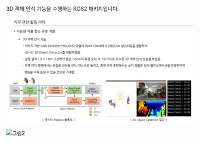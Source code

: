 3D 객체 인식 기능을 수행하는 ROS2 패키지입니다.

![그림1](/pictures/3d_detection/1.png)

![그림2](/pictures/3d_detection/2.gif)